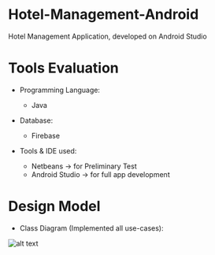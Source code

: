 # Hotel-Management-Android
Hotel Management Application, developed on Android Studio

# Tools Evaluation

- Programming Language:
	- Java

- Database:
	- Firebase

- Tools & IDE used:
	- Netbeans → for Preliminary Test
  - Android Studio → for full app development


# Design Model

- Class Diagram (Implemented all use-cases):

![alt text](https://cdn.discordapp.com/attachments/944166288798933012/970352116940042270/hotel_management_preview2.png)
